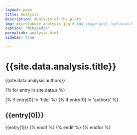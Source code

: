 ```yaml
---
layout: page
title: Analysis
description: Analysis of the plots
img: microtubule_analysis.jpg # Add image post (optional)
caption: "Wikipedia"
permalink: analysis.html
sidebar: true

---
```


# {{site.data.analysis.title}}
{{site.data.analysis.authors}}

{% for entry in site.data.a %}

{% if entry[0] != 'title' %}
{% if entry[0] != 'authors' %}
## {{entry[0]}}
{{entry[1]}}
{% endif %}
{% endif %}
{% endfor %}

